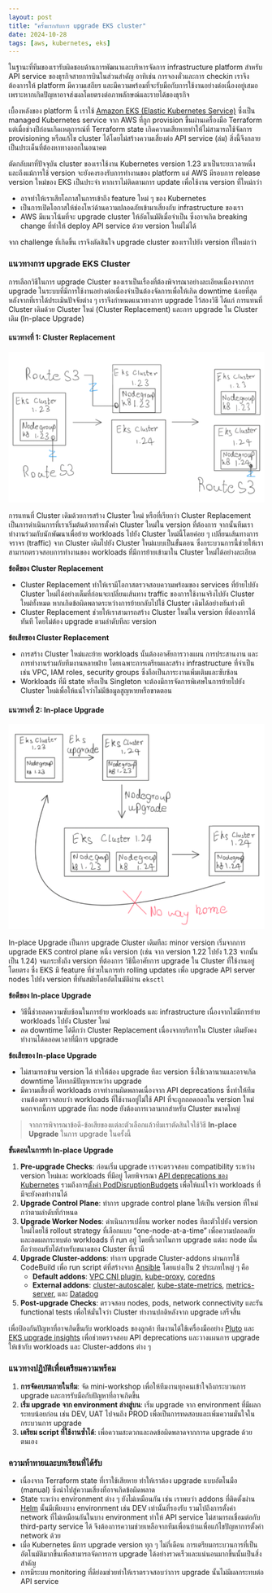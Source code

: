 ```yaml
---
layout: post
title: "ครั้งแรกกับการ upgrade EKS cluster"
date: 2024-10-28
tags: [aws, kubernetes, eks]
---
```


ในฐานะที่ทีมของเรารับผิดชอบด้านการพัฒนาและบริหารจัดการ infrastructure platform สำหรับ API service ของธุรกิจสายการบินในส่วนสำคัญ อาทิเช่น การจองตั๋วและการ checkin เราจึงต้องการให้ platform มีความเสถียร และมีความพร้อมที่จะรับมือกับการใช้งานอย่างต่อเนื่องอยู่เสมอ เพราะหากเกิดปัญหาอาจส่งผลโดยตรงต่อภาพลักษณ์และรายได้ของธุรกิจ

เบื้องหลังของ platform นี้ เราใช้ [Amazon EKS (Elastic Kubernetes Service)](https://aws.amazon.com/eks/) ซึ่งเป็น managed Kubernetes service จาก AWS ที่ถูก provision ขึ้นผ่านเครื่องมือ Terraform แต่เมื่อช่วงปีก่อนเกิดเหตุการณ์ที่ Terraform state เกิดความเสียหายทำให้ไม่สามารถใช้จัดการ provisioning หรือแก้ไข cluster ได้โดยไม่สร้างความเสี่ยงต่อ API service (ล่ม) สิ่งนี้จึงกลายเป็นประเด็นที่ต้องหาทางออกในอนาคต  

ตัดกลับมาที่ปัจจุบัน cluster ของเราใช้งาน Kubernetes version 1.23 มาเป็นระยะเวลาหนึ่ง และถึงแม้การใช้ version จะยังคงรองรับการทำงานของ platform แต่ AWS มีรอบการ release version ใหม่ของ EKS เป็นประจำ หากเราไม่ติดตามการ update เพื่อใช้งาน version ที่ใหม่กว่า
- อาจทำให้เราเสียโอกาสในการเข้าถึง feature ใหม่ ๆ ของ Kubernetes
- เป็นการเปิดโอกาสให้ช่องโหว่ด้านความปลอดภัยเข้ามาเสี่ยงกับ infrastructure ของเรา 
- AWS มีแนวโน้มที่จะ upgrade cluster ให้อัตโนมัติเมื่อจำเป็น ซึ่งอาจเกิด breaking change ที่ทำให้ deploy API service ด้วย version ใหม่ไม่ได้

จาก challenge ที่เกิดขึ้น เราจึงตัดสินใจ upgrade cluster ของเราไปยัง version ที่ใหม่กว่า

### แนวทางการ upgrade EKS Cluster
การเลือกวิธีในการ upgrade Cluster ของเราเป็นเรื่องที่ต้องพิจารณาอย่างละเอียดเนื่องจากการ upgrade ในระบบที่มีการใช้งานอย่างต่อเนื่องจำเป็นต้องจัดการเพื่อให้เกิด downtime น้อยที่สุด หลังจากที่เราได้ประเมินปัจจัยต่าง ๆ เราจึงกำหนดแนวทางการ upgrade ไว้สองวิธี ได้แก่ การแทนที่ Cluster เดิมด้วย Cluster ใหม่ (Cluster Replacement) และการ upgrade ใน Cluster เดิม (In-place Upgrade)

#### แนวทางที่ 1: Cluster Replacement
![Cluster Replacement](/assets/2024-10-28-eks-cluster-replacement.png)

การแทนที่ Cluster เดิมด้วยการสร้าง Cluster ใหม่ หรือที่เรียกว่า Cluster Replacement เป็นการดำเนินการที่เราเริ่มต้นด้วยการตั้งค่า Cluster ใหม่ใน version ที่ต้องการ จากนั้นทีมเราทำงานร่วมกับนักพัฒนาเพื่อย้าย workloads ไปยัง Cluster ใหม่นี้โดยค่อย ๆ เปลี่ยนเส้นทางการจราจร (traffic) จาก Cluster เดิมไปยัง Cluster ใหม่แบบเป็นขั้นตอน ซึ่งกระบวนการนี้ช่วยให้เราสามารถตรวจสอบการทำงานของ workloads ที่มีการย้ายเข้ามาใน Cluster ใหม่ได้อย่างละเอียด

**ข้อดีของ Cluster Replacement**
- Cluster Replacement ทำให้เรามีโอกาสตรวจสอบความพร้อมของ services ที่ย้ายไปยัง Cluster ใหม่ได้อย่างเต็มที่ก่อนจะเปลี่ยนเส้นทาง traffic ของการใช้งานจริงไปยัง Cluster ใหม่ทั้งหมด หากเกิดข้อผิดพลาดระหว่างการย้ายกลับไปใช้ Cluster เดิมได้อย่างทันท่วงที
- Cluster Replacement ช่วยให้เราสามารถสร้าง Cluster ใหม่ใน version ที่ต้องการได้ทันที โดยไม่ต้อง upgrade ตามลำดับทีละ version 

**ข้อเสียของ Cluster Replacement**
- การสร้าง Cluster ใหม่และย้าย workloads นั้นต้องอาศัยการวางแผน การประสานงาน และการทำงานร่วมกับทีมงานหลายฝ่าย โดยเฉพาะการเตรียมและสร้าง infrastructure ที่จำเป็น เช่น VPC, IAM roles, security groups ซึ่งถือเป็นภาระงานเพิ่มเติมและซับซ้อน
- Workloads ที่มี state หรือเป็น Singleton จะต้องมีการจัดการพิเศษในการย้ายไปยัง Cluster ใหม่เพื่อให้แน่ใจว่าไม่มีข้อมูลสูญหายหรือขาดตอน

#### แนวทางที่ 2: In-place Upgrade
![In-place Upgrade](/assets/2024-10-28-eks-in-place-upgrade.png)

In-place Upgrade เป็นการ upgrade Cluster เดิมทีละ minor version เริ่มจากการ upgrade EKS control plane หนึ่ง version  (เช่น จาก version  1.22 ไปยัง 1.23 จากนั้นเป็น 1.24) จนกระทั่งถึง version ที่ต้องการ วิธีนี้อาศัยการ upgrade ใน Cluster ที่ใช้งานอยู่โดยตรง ซึ่ง EKS มี feature ที่ช่วยในการทำ rolling updates เพื่อ upgrade API server nodes ไปยัง version ที่ทันสมัยโดยอัตโนมัติผ่าน `eksctl`

**ข้อดีของ In-place Upgrade**
- วิธีนี้ช่วยลดความซับซ้อนในการย้าย workloads และ infrastructure เนื่องจากไม่มีการย้าย workloads ไปยัง Cluster ใหม่
- ลด downtime ได้ดีกว่า Cluster Replacement เนื่องจากบริการใน Cluster เดิมยังคงทำงานได้ตลอดเวลาที่มีการ upgrade 

**ข้อเสียของ In-place Upgrade**
- ไม่สามารถข้าม version ได้ ทำให้ต้อง upgrade ทีละ version  ซึ่งใช้เวลานานและอาจเกิด downtime ได้หากมีปัญหาระหว่าง upgrade 
- มีความเสี่ยงที่ workloads อาจทำงานผิดพลาดเนื่องจาก API deprecations ซึ่งทำให้ทีมงานต้องตรวจสอบว่า workloads ที่ใช้งานอยู่ไม่ใช้ API ที่จะถูกถอดออกใน version ใหม่ นอกจากนี้การ upgrade ทีละ node ยังต้องการเวลามากสำหรับ Cluster ขนาดใหญ่

> จากการพิจารณาข้อดี-ข้อเสียของแต่ละตัวเลือกแล้วทีมเราตัดสินใจใช้วิธี **In-place Upgrade** ในการ upgrade ในครั้งนี้

**ขั้นตอนในการทำ In-place Upgrade**
1. **Pre-upgrade Checks**: ก่อนเริ่ม upgrade เราจะตรวจสอบ compatibility ระหว่าง version ใหม่และ workloads ที่มีอยู่ โดยพิจารณา [API deprecations ของ Kubernetes](https://kubernetes.io/docs/reference/using-api/deprecation-guide/) รวมถึงการ[ตั้งค่า PodDisruptionBudgets](https://kubernetes.io/docs/tasks/run-application/configure-pdb/) เพื่อให้แน่ใจว่า workloads ที่มีจะยังคงทำงานได้
2. **Upgrade Control Plane**: ทำการ upgrade control plane ให้เป็น version ที่ใหม่กว่าตามลำดับที่กำหนด
3. **Upgrade Worker Nodes**: ดำเนินการเปลี่ยน worker nodes ทีละตัวไปยัง version ใหม่โดยใช้ rollout strategy ที่เลือกแบบ “one-node-at-a-time” เพื่อความปลอดภัยและลดผลกระทบต่อ workloads ที่ run อยู่ โดยที่เวลาในการ upgrade แต่ละ node นั้นถือว่ายอมรับได้สำหรับขนาดของ Cluster ที่เรามี
4. **Upgrade Cluster-addons**: ทำการ upgrade Cluster-addons ผ่านการใช้ CodeBuild เพื่อ run script ต์ที่สร้างจาก [Ansible](https://www.ansible.com/) โดยแบ่งเป็น 2 ประเภทใหญ่ ๆ คือ
    - **Default addons**: [VPC CNI plugin](https://docs.aws.amazon.com/eks/latest/userguide/managing-vpc-cni.html), [kube-proxy](https://kubernetes.io/docs/reference/command-line-tools-reference/kube-proxy/), [coredns](https://coredns.io/)
    - **External addons**: [cluster-autoscaler](https://github.com/kubernetes/autoscaler), [kube-state-metrics](https://github.com/kubernetes/kube-state-metrics), [metrics-server](https://github.com/kubernetes-sigs/metrics-server), และ [Datadog](https://www.datadoghq.com/)
5. **Post-upgrade Checks**: ตรวจสอบ nodes, pods, network connectivity และรัน functional tests เพื่อให้มั่นใจว่า Cluster ทำงานปกติหลังจาก upgrade เสร็จสิ้น

เพื่อป้องกันปัญหาที่อาจเกิดขึ้นกับ workloads ของลูกค้า ทีมงานได้ใช้เครื่องมืออย่าง [Pluto](https://github.com/FairwindsOps/pluto) และ [EKS upgrade insights](https://aws.amazon.com/about-aws/whats-new/2023/12/amazon-eks-upgrade-insights/) เพื่อช่วยตรวจสอบ API deprecations และวางแผนการ upgrade ให้เข้ากับ workloads และ Cluster-addons ต่าง ๆ

### แนวทางปฏิบัติเพื่อเตรียมความพร้อม
1. **การจัดอบรมภายในทีม**: จัด mini-workshop เพื่อให้ทีมงานทุกคนเข้าใจถึงกระบวนการ upgrade และการรับมือกับปัญหาที่อาจเกิดขึ้น
2. **เริ่ม upgrade จาก environment ล่างสู่บน**: เริ่ม upgrade จาก environment ที่มีผลกระทบน้อยก่อน เช่น DEV, UAT ไปจนถึง PROD เพื่อเป็นการทดสอบและเพิ่มความมั่นใจในกระบวนการ upgrade 
3. **เตรียม script ที่ใช้งานซ้ำได้**: เพื่อความสะดวกและลดข้อผิดพลาดจากการด upgrade ด้วยตนเอง

### ความท้าทายและบทเรียนที่ได้รับ
- เนื่องจาก Terraform state ที่เราใช้เสียหาย ทำให้เราต้อง upgrade แบบอัตโนมือ (manual) ซึ่งนำไปสู่ความเสี่ยงที่อาจเกิดข้อผิดพลาด
- State ระหว่าง environment ต่าง ๆ ยังไม่เหมือนกัน เช่น เราพบว่า addons ที่ติดตั้งผ่าน [Helm](https://helm.sh/) นั้นมีเพียงบาง environment เช่น DEV เท่านั้นที่รองรับ รวมไปถึงการตั้งค่า network ที่ไม่เหมือนกันในบาง environment ทำให้ API service ไม่สามารถเชื่อมต่อกับ third-party service ได้ จึงต้องการความช่วยเหลือจากทีมเพื่อนบ้านเพื่อแก้ไขปัญหาการตั้งค่า network ด้วย  
- เมื่อ Kubernetes มีการ upgrade version ทุก ๆ ไม่กี่เดือน การเตรียมกระบวนการที่เป็นอัตโนมัติมากขึ้นเพื่อสามารถจัดการการ upgrade ได้อย่างรวดเร็วและแน่นอนมากขึ้นนั้นเป็นสิ่งสำคัญ
- การมีระบบ monitoring ที่ดีย่อมช่วยทำให้เราตรวจสอบว่าการ upgrade นั้นไม่มีผลกระทบต่อ API service